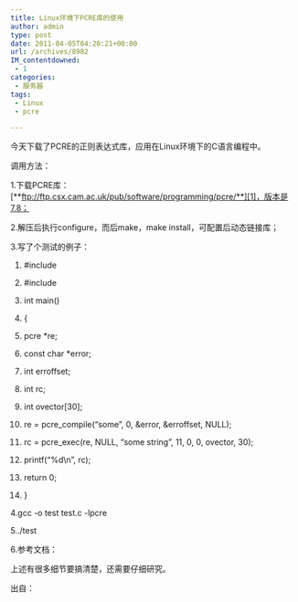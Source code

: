```yaml
---
title: Linux环境下PCRE库的使用
author: admin
type: post
date: 2011-04-05T04:20:21+00:00
url: /archives/8982
IM_contentdowned:
 - 1
categories:
 - 服务器
tags:
 - Linux
 - pcre

---
```

今天下载了PCRE的正则表达式库，应用在Linux环境下的C语言编程中。

调用方法：

1.下载PCRE库：[**ftp://ftp.csx.cam.ac.uk/pub/software/programming/pcre/**][1]，版本是7.8；

2.解压后执行configure，而后make，make install，可配置后动态链接库；

3.写了个测试的例子：

01. #include
02. #include
03. int main()

04. {

05. pcre *re;

06. const char *error;

07. int erroffset;

08. int rc;

09. int ovector[30];

10. re = pcre_compile(“some”, 0, &error, &erroffset, NULL);

11. rc = pcre_exec(re, NULL, “some string”, 11, 0, 0, ovector, 30);

12. printf(“%d\n”, rc);

13. return 0;

14. }


4.gcc -o test test.c -lpcre

5../test

6.参考文档：

上述有很多细节要搞清楚，还需要仔细研究。

出自：



 [1]: ftp://ftp.csx.cam.ac.uk/pub/software/programming/pcre/